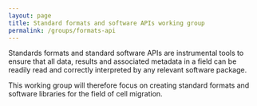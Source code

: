 ```yaml
---
layout: page
title: Standard formats and software APIs working group
permalink: /groups/formats-api
---
```


Standards formats and standard software APIs are instrumental tools to ensure
that all data, results and associated metadata in a field can be readily read
and correctly interpreted by any relevant software package.

This working group will therefore focus on creating standard formats and
software libraries for the field of cell migration.
